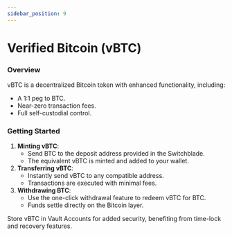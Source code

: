 ```yaml
---
sidebar_position: 9
---
```



# Verified Bitcoin (vBTC)

### Overview
vBTC is a decentralized Bitcoin token with enhanced functionality, including:
- A 1:1 peg to BTC.
- Near-zero transaction fees.
- Full self-custodial control.

### Getting Started
1. **Minting vBTC**:
   - Send BTC to the deposit address provided in the Switchblade.
   - The equivalent vBTC is minted and added to your wallet.
2. **Transferring vBTC**:
   - Instantly send vBTC to any compatible address.
   - Transactions are executed with minimal fees.
3. **Withdrawing BTC**:
   - Use the one-click withdrawal feature to redeem vBTC for BTC.
   - Funds settle directly on the Bitcoin layer.

Store vBTC in Vault Accounts for added security, benefiting from time-lock and recovery features.